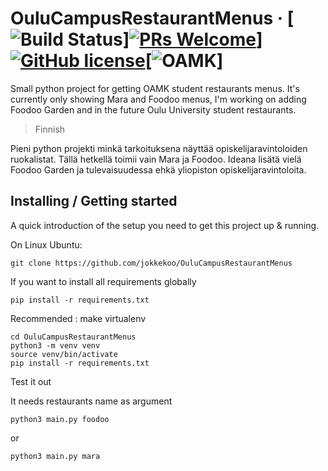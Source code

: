 # OuluCampusRestaurantMenus &middot; [![Build Status](https://img.shields.io/travis/npm/npm/latest.svg?style=flat-square)][![PRs Welcome](https://img.shields.io/badge/PRs-welcome-brightgreen.svg?style=flat-square)](http://makeapullrequest.com)][![GitHub license](https://img.shields.io/badge/license-MIT-blue.svg?style=flat-square)](https://github.com/your/your-project/blob/master/LICENSE)[![OAMK](https://www.oamk.fi/en/)]

Small python project for getting OAMK student restaurants menus.
It's currently only showing Mara and Foodoo menus, I'm working on adding Foodoo Garden and in the future Oulu University student restaurants.

> Finnish

Pieni python projekti minkä tarkoituksena näyttää opiskelijaravintoloiden ruokalistat.
Tällä hetkellä toimii vain Mara ja Foodoo. Ideana lisätä vielä Foodoo Garden ja tulevaisuudessa ehkä yliopiston opiskelijaravintoloita.

## Installing / Getting started

A quick introduction of the setup you need to get this project up &
running.

On Linux Ubuntu:

```shell
git clone https://github.com/jokkekoo/OuluCampusRestaurantMenus

```
If you want to install all requirements globally 
```shell
pip install -r requirements.txt
```
Recommended : make virtualenv
```shell
cd OuluCampusRestaurantMenus
python3 -m venv venv
source venv/bin/activate
pip install -r requirements.txt
```
Test it out

It needs restaurants name as argument
```shell
python3 main.py foodoo
```
or
```shell
python3 main.py mara
```
